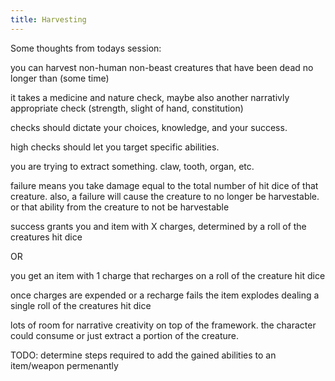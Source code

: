 ```yaml
---
title: Harvesting
---
```


Some thoughts from todays session:

you can harvest non-human non-beast creatures that have been dead no longer than (some time)

it takes a medicine and nature check, maybe also another narrativly appropriate check (strength, slight of hand, constitution)

checks should dictate your choices, knowledge, and your success. 

high checks should let you target specific abilities. 

you are trying to extract something. claw, tooth, organ, etc. 

failure means you take damage equal to the total number of hit dice of that creature. 
also, a failure will cause the creature to no longer be harvestable. or that ability from the creature to not be harvestable

success grants you and item with X charges, determined by a roll of the creatures hit dice

OR

you get an item with 1 charge that recharges on a roll of the creature hit dice

once charges are expended or a recharge fails the item explodes dealing a single roll of the creatures hit dice

lots of room for narrative creativity on top of the framework. the character could consume or just extract a portion of the creature. 

TODO: determine steps required to add the gained abilities to an item/weapon permenantly
